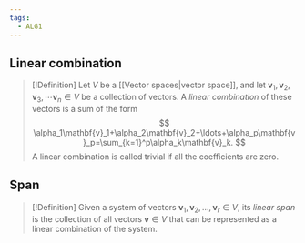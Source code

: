```yaml
---
tags:
  - ALG1
---
```


## Linear combination

>[!Definition]
>Let $V$ be a [[Vector spaces|vector space]], and let $\mathbf{v}_{1}, \mathbf{v}_{2}, \mathbf{v}_{3},\cdots \mathbf{v}_{n} \in V$ be a collection of vectors. A *linear combination* of these vectors is a sum of the form
>$$
>\alpha_1\mathbf{v}_1+\alpha_2\mathbf{v}_2+\ldots+\alpha_p\mathbf{v}_p=\sum_{k=1}^p\alpha_k\mathbf{v}_k.
>$$
>A linear combination is called trivial if all the coefficients are zero.

## Span

>[!Definition]
>Given a system of vectors $\mathbf{v}_{1}, \mathbf{v}_{2}, \dots, \mathbf{v}_{r} \in V$, its *linear span* is the collection of all vectors $\mathbf{v}\in V$ that can be represented as a linear combination of the system.



